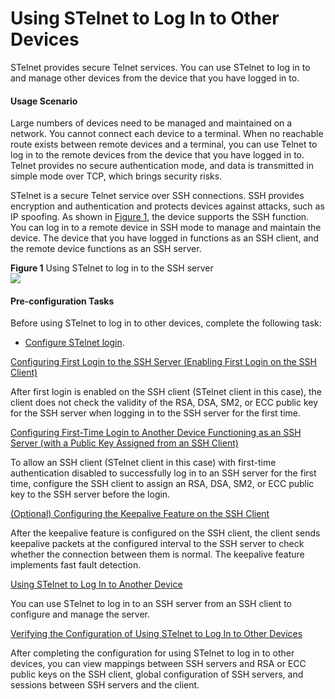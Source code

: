 Using STelnet to Log In to Other Devices
========================================

STelnet provides secure Telnet services. You can use STelnet to log in to and manage other devices from the device that you have logged in to.

#### Usage Scenario

Large numbers of devices need to be managed and maintained on a network. You cannot connect each device to a terminal. When no reachable route exists between remote devices and a terminal, you can use Telnet to log in to the remote devices from the device that you have logged in to. Telnet provides no secure authentication mode, and data is transmitted in simple mode over TCP, which brings security risks.

STelnet is a secure Telnet service over SSH connections. SSH provides encryption and authentication and protects devices against attacks, such as IP spoofing. As shown in [Figure 1](#EN-US_TASK_0172360076__fig_dc_vrp_basic_cfg_008301), the device supports the SSH function. You can log in to a remote device in SSH mode to manage and maintain the device. The device that you have logged in functions as an SSH client, and the remote device functions as an SSH server.

**Figure 1** Using STelnet to log in to the SSH server  
![](images/fig_dc_vrp_basic_cfg_008301.png)

#### Pre-configuration Tasks

Before using STelnet to log in to other devices, complete the following task:

* [Configure STelnet login](dc_vrp_basic_cfg_0037.html).


[Configuring First Login to the SSH Server (Enabling First Login on the SSH Client)](../../../../software/nev8r10_vrpv8r16/user/vrp/dc_vrp_basic_cfg_0084.html)

After first login is enabled on the SSH client (STelnet client in this case), the client does not check the validity of the RSA, DSA, SM2, or ECC public key for the SSH server when logging in to the SSH server for the first time.

[Configuring First-Time Login to Another Device Functioning as an SSH Server (with a Public Key Assigned from an SSH Client)](../../../../software/nev8r10_vrpv8r16/user/vrp/dc_vrp_basic_cfg_0085.html)

To allow an SSH client (STelnet client in this case) with first-time authentication disabled to successfully log in to an SSH server for the first time, configure the SSH client to assign an RSA, DSA, SM2, or ECC public key to the SSH server before the login.

[(Optional) Configuring the Keepalive Feature on the SSH Client](../../../../software/nev8r10_vrpv8r16/user/vrp/dc_vrp_basic_cfg_0116.html)

After the keepalive feature is configured on the SSH client, the client sends keepalive packets at the configured interval to the SSH server to check whether the connection between them is normal. The keepalive feature implements fast fault detection.

[Using STelnet to Log In to Another Device](../../../../software/nev8r10_vrpv8r16/user/vrp/dc_vrp_basic_cfg_0086.html)

You can use STelnet to log in to an SSH server from an SSH client to configure and manage the server.

[Verifying the Configuration of Using STelnet to Log In to Other Devices](../../../../software/nev8r10_vrpv8r16/user/vrp/dc_vrp_basic_cfg_0087.html)

After completing the configuration for using STelnet to log in to other devices, you can view mappings between SSH servers and RSA or ECC public keys on the SSH client, global configuration of SSH servers, and sessions between SSH servers and the client.